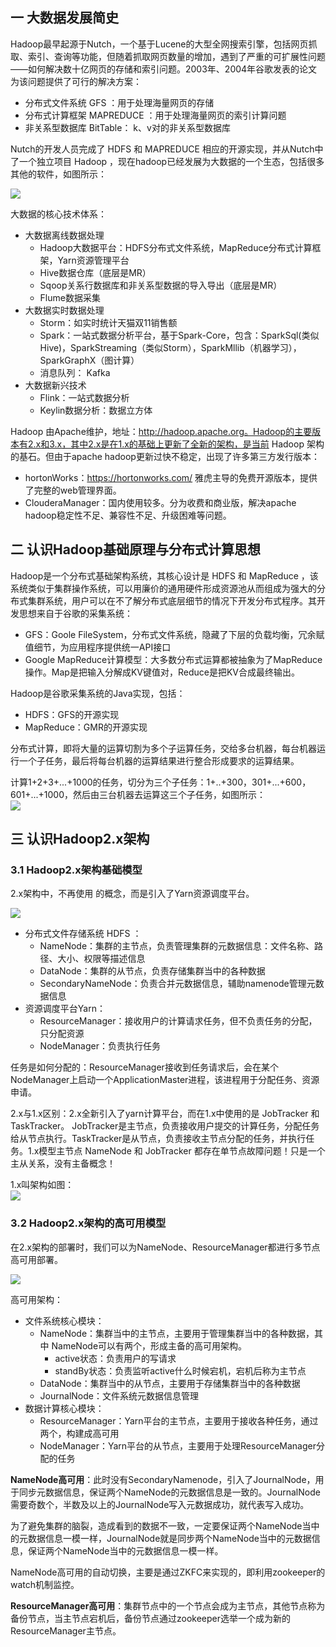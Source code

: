 ## 一 大数据发展简史

Hadoop最早起源于Nutch，一个基于Lucene的大型全网搜索引擎，包括网页抓取、索引、查询等功能，但随着抓取网页数量的增加，遇到了严重的可扩展性问题——如何解决数十亿网页的存储和索引问题。2003年、2004年谷歌发表的论文为该问题提供了可行的解决方案：
- 分布式文件系统 GFS ：用于处理海量网页的存储
- 分布式计算框架 MAPREDUCE ：用于处理海量网页的索引计算问题
- 非关系型数据库 BitTable： k、v对的非关系型数据库

Nutch的开发人员完成了 HDFS 和 MAPREDUCE 相应的开源实现，并从Nutch中了一个独立项目 Hadoop ，现在hadoop已经发展为大数据的一个生态，包括很多其他的软件，如图所示：  

![](../images/bigdata/hadoop-00.png)  

大数据的核心技术体系：
- 大数据离线数据处理
  - Hadoop大数据平台：HDFS分布式文件系统，MapReduce分布式计算框架，Yarn资源管理平台
  - Hive数据仓库（底层是MR）
  - Sqoop关系行数据库和非关系型数据的导入导出（底层是MR）
  - Flume数据采集
- 大数据实时数据处理
  - Storm：如实时统计天猫双11销售额
  - Spark：一站式数据分析平台，基于Spark-Core，包含：SparkSql(类似Hive)，SparkStreaming（类似Storm），SparkMllib（机器学习），SparkGraphX（图计算）
  - 消息队列： Kafka
- 大数据新兴技术
  - Flink：一站式数据分析
  - Keylin数据分析：数据立方体

Hadoop 由Apache维护，地址：http://hadoop.apache.org。Hadoop的主要版本有2.x和3.x，其中2.x是在1.x的基础上更新了全新的架构，是当前 Hadoop 架构的基石。但由于apache hadoop更新过快不稳定，出现了许多第三方发行版本：
- hortonWorks：https://hortonworks.com/ 雅虎主导的免费开源版本，提供了完整的web管理界面。
- ClouderaManager：国内使用较多。分为收费和商业版，解决apache hadoop稳定性不足、兼容性不足、升级困难等问题。

## 二 认识Hadoop基础原理与分布式计算思想

Hadoop是一个分布式基础架构系统，其核心设计是 HDFS 和 MapReduce ，该系统类似于集群操作系统，可以用廉价的通用硬件形成资源池从而组成为强大的分布式集群系统，用户可以在不了解分布式底层细节的情况下开发分布式程序。其开发思想来自于谷歌的采集系统：
- GFS：Goole FileSystem，分布式文件系统，隐藏了下层的负载均衡，冗余赋值细节，为应用程序提供统一API接口
- Google MapReduce计算模型：大多数分布式运算都被抽象为了MapReduce操作。Map是把输入分解成KV键值对，Reduce是把KV合成最终输出。

Hadoop是谷歌采集系统的Java实现，包括：
- HDFS：GFS的开源实现
- MapReduce：GMR的开源实现

分布式计算，即将大量的运算切割为多个子运算任务，交给多台机器，每台机器运行一个子任务，最后将每台机器的运算结果进行整合形成要求的运算结果。  

计算1+2+3+...+1000的任务，切分为三个子任务：1+..+300，301+...+600，601+...+1000，然后由三台机器去运算这三个子任务，如图所示：  
![](../images/bigdata/hadoop-01.png) 

## 三 认识Hadoop2.x架构

### 3.1 Hadoop2.x架构基础模型

2.x架构中，不再使用 的概念，而是引入了Yarn资源调度平台。  

![](../images/bigdata/hadoop-02.png)  

- 分布式文件存储系统 HDFS ：
  - NameNode：集群的主节点，负责管理集群的元数据信息：文件名称、路径、大小、权限等描述信息
  - DataNode：集群的从节点，负责存储集群当中的各种数据
  - SecondaryNameNode：负责合并元数据信息，辅助namenode管理元数据信息
- 资源调度平台Yarn：
  - ResourceManager：接收用户的计算请求任务，但不负责任务的分配，只分配资源
  - NodeManager：负责执行任务

任务是如何分配的：ResourceManager接收到任务请求后，会在某个NodeManager上启动一个ApplicationMaster进程，该进程用于分配任务、资源申请。  

2.x与1.x区别：2.x全新引入了yarn计算平台，而在1.x中使用的是 JobTracker 和 TaskTracker。 JobTracker是主节点，负责接收用户提交的计算任务，分配任务给从节点执行。TaskTracker是从节点，负责接收主节点分配的任务，并执行任务。1.x模型主节点 NameNode 和 JobTracker 都存在单节点故障问题！只是一个主从关系，没有主备概念！ 

1.x叫架构如图：  
![](../images/bigdata/hadoop-03.png)  

### 3.2 Hadoop2.x架构的高可用模型

在2.x架构的部署时，我们可以为NameNode、ResourceManager都进行多节点高可用部署。    

![](../images/bigdata/hadoop-04.png)   

高可用架构：
- 文件系统核心模块：
  - NameNode：集群当中的主节点，主要用于管理集群当中的各种数据，其中 NameNode可以有两个，形成主备的高可用架构。 
    - active状态：负责用户的写请求
    - standBy状态：负责监听active什么时候宕机，宕机后称为主节点 
  - DataNode：集群当中的从节点，主要用于存储集群当中的各种数据
  - JournalNode：文件系统元数据信息管理
- 数据计算核心模块：
  - ResourceManager：Yarn平台的主节点，主要用于接收各种任务，通过两个，构建成高可用
  - NodeManager：Yarn平台的从节点，主要用于处理ResourceManager分配的任务

**NameNode高可用**：此时没有SecondaryNamenode，引入了JournalNode，用于同步元数据信息，保证两个NameNode的元数据信息是一致的。JournalNode需要奇数个，半数及以上的JournalNode写入元数据成功，就代表写入成功。  

为了避免集群的脑裂，造成看到的数据不一致，一定要保证两个NameNode当中的元数据信息一模一样，JournalNode就是同步两个NameNode当中的元数据信息，保证两个NameNode当中的元数据信息一模一样。    

NameNode高可用的自动切换，主要是通过ZKFC来实现的，即利用zookeeper的watch机制监控。  

**ResourceManager高可用**：集群节点中的一个节点会成为主节点，其他节点称为备份节点，当主节点宕机后，备份节点通过zookeeper选举一个成为新的ResourceManager主节点。
